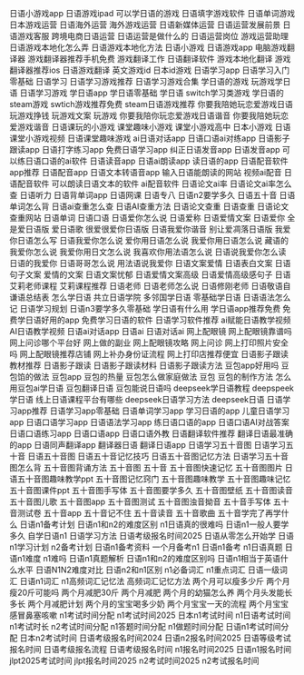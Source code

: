 日语小游戏app
日语游戏ipad
可以学日语的游戏
日语填字游戏软件
日语单词游戏
日本游戏运营
日语海外运营
海外游戏运营
日语新媒体运营
日语运营发展前景
日语游戏客服
跨境电商日语运营
日语运营是做什么的
日语运营岗位
游戏运营助理
日语游戏本地化怎么弄
日语游戏本地化方法
日语小游戏
日语游戏app
电脑游戏翻译器
游戏翻译器推荐手机免费
游戏翻译工作
日语翻译软件
游戏本地化翻译
游戏翻译器推荐ios
日语游戏翻译
英文游戏id
日本id游戏
日语学习app
日语学习入门零基础
日语学习
日语学习游戏推荐
日语学习游戏合集
学日语的游戏
玩游戏学日语
日语学习游戏
学日语app
学日语零基础
学日语
switch学习类游戏
学日语的steam游戏
swtich游戏推荐免费
steam日语游戏推荐
你要我陪她玩恋爱游戏日语
玩游戏挣钱
玩游戏文案
玩游戏
你要我陪你玩恋爱游戏日语谐音
你要我陪她玩恋爱游戏谐音
日语课玩的小游戏
课堂趣味小游戏
课堂小游戏高中
日本小游戏
日语课堂小游戏视频
日语课堂趣味游戏
ai日语对话app
日语口语ai对练app
日语影子跟读app
日语打字练习app
免费日语学习app
纠正日语发音app
日语发音app
可以练日语口语的ai软件
日语读音app
日语ai朗读app
读日语的app
日语配音软件app推荐
日语配音app
日语文本转语音app
输入日语能朗读的网站
视频ai配音
日语配音软件
可以朗读日语文本的软件
ai配音软件
日语论文ai率
日语论文ai率怎么查
日语听力
日语背单词app
日语网课
日语专八
日语n2要学多久
日语五十音
日语单词怎么背
日语ai查重怎么查
日语AI查重方法
日语论文查重
日语查重
日语论文查重网站
日语单词
日语口语
日语爱你怎么说
日语爱称
日语爱情文案
日语爱你
全是爱日语版
爱日语歌
很爱很爱你日语版
日语我爱你谐音
别让爱凋落日语版
我爱你日语怎么写
日语我爱你怎么说
爱你用日语怎么说
我爱你用日语怎么说
藏语的我爱你怎么说
我爱你用日文怎么说
我喜欢你用法语怎么说
日语说我爱你怎么读
日语的我爱你
日语哥哥怎么说
用法语说我爱你
日语文案爱情
日语表白文案
日语句子文案
爱情的文案
日语文案忧郁
日语爱情文案高级
日语爱情高级感句子
日语艾莉老师课程
艾莉课程推荐
日语老师
日语老师怎么说
日语修刚老师
日语敬语自谦语总结表
怎么学日语
共立日语学院
多邻国学日语
零基础学日语
日语语法怎么记
日语学习规划
日语n3要学多久零基础
学日语有什么用
学日语app推荐免费
免费学日语好用的app
免费学习日语的软件
日语学习软件推荐
ai赋能日语教学视频
AI日语教学视频
日语ai对话app
日语ai
日语对话ai
网上配眼镜
网上配眼镜靠谱吗
网上问诊哪个平台好
网上做的副业
网上配眼镜攻略
网上问诊
网上打印照片安全吗
网上配眼镜推荐店铺
网上补办身份证流程
网上打印店推荐便宜
日语影子跟读教材推荐
日语影子跟读
日语影子跟读材料
日语影子跟读方法
豆包app好用吗
豆包馅的做法
豆包app
豆包的热量
豆包怎么做家庭做法
豆包
豆包的制作方法
怎么用豆包ai学日语
豆包翻译日语
豆包能说日语吗
deepseek学日语教程
deepspeek学日语
线上日语课程平台有哪些
deepseek日语学习方法
deepseek日语
日语学习app推荐
日语学习app零基础
日语单词学习app
学习日语的app
儿童日语学习app
日语口语学习app
日语语法学习app
练日语口语的app
日语口语AI对战答案
日语口语练习app
日语口语app
日语口语外教
日语翻译软件推荐
翻译日语最准确的app
日语同声翻译app
翻译器日语
翻译日语app
日语学习五十音图
日语学习五十音
日语五十音图
日语五十音记忆技巧
日语五十音图记忆方法
日语学习五十音图怎么背
五十音图背诵方法
五十音图
五十音
五十音图快速记忆
五十音图图片
日语五十音图趣味教学ppt
五十音图记忆窍门
五十音图趣味教学
五十音图趣味记忆
五十音图课件ppt
五十音图手写体
五十音图要学多久
五十音图壁纸
五十音图读音
五十音图儿歌
五十音图app
五十音图测试
五十音图浊音拗音
五十音手写体
五十音测试卷
五十音app
五十音记不住
五十音读音
五十音歌曲
五十音学完了再学什么
日语n1备考计划
日语n1和n2的难度区别
n1日语真的很难吗
日语n1一般人要学多久
自学日语n1
日语学习方法
日语考级报名时间2025
日语从零怎么开始学
日语n1学习计划
n2备考计划
日语n1备考资料
一个月备考n1
日语n1备考
n1日语真题
日语n1难度
n1难吗
日语n1真题解析
日语n1和n2的难度区别吗
日语n1相当于英语什么水平
日语N1N2难度对比
日语n2和n1区别
n1必备词汇
n1重点词汇
日语一级词汇
日语n1词汇
n1高频词汇记忆法
高频词汇记忆方法
两个月可以瘦多少斤
两个月瘦20斤可能吗
两个月减肥30斤
两个月减肥
两个月的幼猫怎么养
两个月头发能长多长
两个月减肥计划
两个月的宝宝喝多少奶
两个月宝宝一天的流程
两个月宝宝感冒鼻塞咳嗽
n1考试时间分配
n1考试时间2025
日本n1考试时间
n1日语考试时间
n1考试时长
n2考试时间分配
n1答题时间分配
n1做题时间分配
日语n1考试时间分配
日本n2考试时间
日语考级报名时间2024
日语n2报名时间2025
日语等级考试报名时间
日语考级报名流程
日语考级报名时间
n1报名时间2025
日语n1报名时间
jlpt2025考试时间
jlpt报名时间2025
n2考试时间2025
n2考试报名时间
